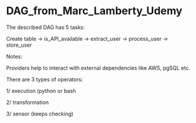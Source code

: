 # DAG_from_Marc_Lamberty_Udemy

The described DAG has 5 tasks:  

Create table -> is_API_available -> extract_user -> process_user -> store_user

Notes:  

Providers help to interact with external dependencies like AWS, pgSQL etc.  

There are 3 types of operators:  

1/ execution (python or bash

2/ transformation  

3/ sensor (keeps checking)  

